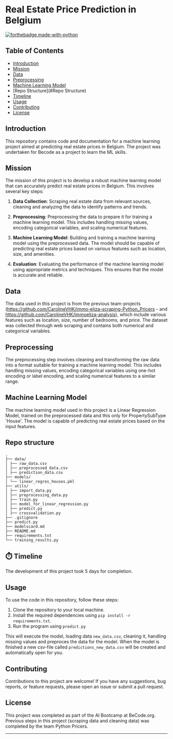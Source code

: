 # Real Estate Price Prediction in Belgium

[![forthebadge made-with-python](https://ForTheBadge.com/images/badges/made-with-python.svg)](https://www.python.org/)

## Table of Contents

- [Introduction](#introduction)
- [Mission](#mission)
- [Data](#data)
- [Preprocessing](#preprocessing)
- [Machine Learning Model](#machine-learning-model)
- [Repo Structure](#Repo Structure)
- [Timeline](#Timeline)
- [Usage](#usage)
- [Contributing](#contributing)
- [License](#license)

## Introduction

This repository contains code and documentation for a machine learning project aimed at predicting real estate prices in Belgium. The project was undertaken for Becode as a project to learn the ML skills.

## Mission

The mission of this project is to develop a robust machine learning model that can accurately predict real estate prices in Belgium. This involves several key steps:

1. **Data Collection**: Scraping real estate data from relevant sources, cleaning and analyzing the data to identify patterns and trends.

2. **Preprocessing**: Preprocessing the data to prepare it for training a machine learning model. This includes handling missing values, encoding categorical variables, and scaling numerical features.

3. **Machine Learning Model**: Building and training a machine learning model using the preprocessed data. The model should be capable of predicting real estate prices based on various features such as location, size, and amenities.

4. **Evaluation**: Evaluating the performance of the machine learning model using appropriate metrics and techniques. This ensures that the model is accurate and reliable.

## Data

The data used in this project is from the previous team-projects (https://github.com/CarolineVHK/immo-eliza-scraping-Python_Pricers - and https://github.com/CarolineVHK/immoeliza-analysis), which include various features such as location, size, number of bedrooms, and price. The dataset was collected through web scraping and contains both numerical and categorical variables.

## Preprocessing

The preprocessing step involves cleaning and transforming the raw data into a format suitable for training a machine learning model. This includes handling missing values, encoding categorical variables using one-hot encoding or label encoding, and scaling numerical features to a similar range.

## Machine Learning Model

The machine learning model used in this project is a Linear Regression Model, trained on the preprocessed data and this only for PropertySubType 'House'. The model is capable of predicting real estate prices based on the input features.

## Repo structure

```
.
├── data/
│ ├── raw_data.csv
│ ├── preprocessed_data.csv
│ ├── prediction_data.csv
├── models/
│ └── linear_regres_houses.pkl
├── utils/
│ ├── import_data.py
│ ├── preprocessing_data.py
│ ├── train.py
│ ├── model_for_linear_regression.py
│ ├── predict.py
│ ├── crossvalidation.py
├── .gitignore
├── predict.py
├── modelscard.md
├── README.md
├── requirements.txt
└── training_results.py
```

## ⏱️ Timeline

The development of this project took 5 days for completion.

## Usage

To use the code in this repository, follow these steps:

1. Clone the repository to your local machine.
2. Install the required dependencies using `pip install -r requirements.txt`.
3. Run the program using `predict.py`

 This will execute the model, loading data `new_data.csv`, cleaning it, handling missing values and preproces the data for the model. When the model is finished a new csv-file called `predictions_new_data.csv` will be created and automatically open for you.

## Contributing

Contributions to this project are welcome! If you have any suggestions, bug reports, or feature requests, please open an issue or submit a pull request.

## License

This project was completed as part of the AI Bootcamp at BeCode.org. 
Previous steps in this project (scraping data and cleaning data) was completed by the team Python Pricers.

---

